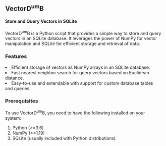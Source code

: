 <h2> VectorD<sup>um</sup>B </h2>

<h4>Store and Query Vectors in SQLite</h4>

<p>
VectorD<sup>um</sup>B is a Python script that provides a simple way to store and query vectors in an SQLite database. It leverages the power of NumPy for vector manipulation and SQLite for efficient storage and retrieval of data.
</p>

<h3>Features</h3>

<li>Efficient storage of vectors as NumPy arrays in an SQLite database.</li>
<li>Fast nearest neighbor search for query vectors based on Euclidean distance.</li>
<li>Easy-to-use and extendable with support for custom database tables and queries.</li>

<h3>Prerequisites</h3>

To use VectorD<sup>um</sup>B, you need to have the following installed on your system:

1. Python (>=3.6)
2. NumPy (>=1.19)
3. SQLite (usually included with Python distributions)